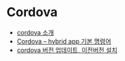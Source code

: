 # Cordova

- [cordova 소개](https://cordova.apache.org/docs/ko/latest/guide/overview/index.html#%EA%B8%B0%EB%B3%B8-%EA%B5%AC%EC%84%B1-%EC%9A%94%EC%86%8C)
- [Cordova – hybrid app 기본 명령어](https://domich.wordpress.com/2017/04/28/cordova-hybrid-app-%EB%A7%8C%EB%93%A4%EA%B8%B0-%EC%9C%84%ED%95%9C-%ED%94%84%EB%A0%88%EC%9E%84%EC%9B%8C%ED%81%AC/)
- [cordova 버전 업데이트, 이전버전 설치](https://iphonedevlog.wordpress.com/2014/06/25/updating-and-reverting-to-different-cordova-phonegap-versions/)
